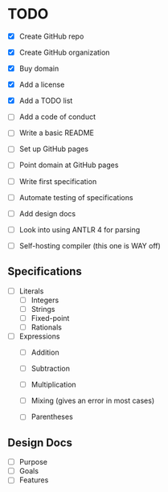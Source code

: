 TODO
====

- [x] Create GitHub repo
- [x] Create GitHub organization
- [x] Buy domain
- [x] Add a license
- [x] Add a TODO list
- [ ] Add a code of conduct
- [ ] Write a basic README
- [ ] Set up GitHub pages
- [ ] Point domain at GitHub pages
- [ ] Write first specification
- [ ] Automate testing of specifications
- [ ] Add design docs
- [ ] Look into using ANTLR 4 for parsing
- [ ] Self-hosting compiler (this one is WAY off)


Specifications
--------------

- [ ] Literals
    - [ ] Integers
    - [ ] Strings
    - [ ] Fixed-point
    - [ ] Rationals
- [ ] Expressions
    - [ ] Addition
    - [ ] Subtraction
    - [ ] Multiplication
    - [ ] Mixing (gives an error in most cases)
    - [ ] Parentheses


Design Docs
-----------

- [ ] Purpose
- [ ] Goals
- [ ] Features
